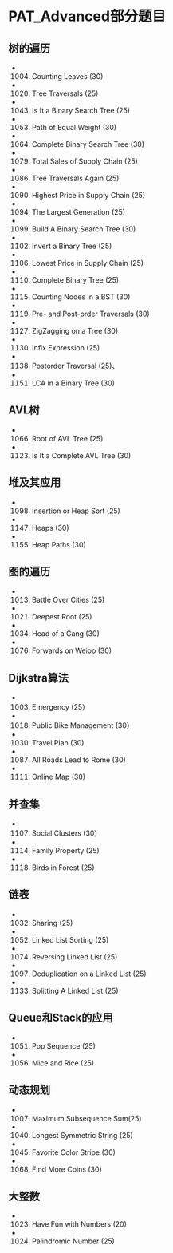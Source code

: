 # PAT_Advanced部分题目

## 树的遍历

 - 1004. Counting Leaves (30) 
 - 1020. Tree Traversals (25) 
 - 1043. Is It a Binary Search Tree (25) 	
 - 1053. Path of Equal Weight (30)
 - 1064. Complete Binary Search Tree (30)
 - 1079. Total Sales of Supply Chain (25)
 - 1086. Tree Traversals Again (25)
 - 1090. Highest Price in Supply Chain (25)
 - 1094. The Largest Generation (25) 
 - 1099. Build A Binary Search Tree (30)
 - 1102. Invert a Binary Tree (25) 
 - 1106. Lowest Price in Supply Chain (25) 
 - 1110. Complete Binary Tree (25)
 - 1115. Counting Nodes in a BST (30)
 - 1119. Pre- and Post-order Traversals (30)
 - 1127. ZigZagging on a Tree (30) 
 - 1130. Infix Expression (25) 
 - 1138. Postorder Traversal (25)、
 - 1151. LCA in a Binary Tree (30)

## AVL树
 - 1066. Root of AVL Tree (25) 
 - 1123. Is It a Complete AVL Tree (30)

## 堆及其应用
 - 1098. Insertion or Heap Sort (25)
 - 1147. Heaps (30)
 - 1155. Heap Paths (30) 

## 图的遍历
 - 1013. Battle Over Cities (25)
 - 1021. Deepest Root (25)
 - 1034. Head of a Gang (30) 
 - 1076. Forwards on Weibo (30) 

## Dijkstra算法
 - 1003. Emergency (25）
 - 1018. Public Bike Management (30）
 - 1030. Travel Plan (30) 
 - 1087. All Roads Lead to Rome (30)
 - 1111. Online Map (30) 

## 并查集
 - 1107. Social Clusters (30）
 - 1114. Family Property (25)
 - 1118. Birds in Forest (25) 

## 链表
 - 1032. Sharing (25) 
 - 1052. Linked List Sorting (25) 
 - 1074. Reversing Linked List (25) 
 - 1097. Deduplication on a Linked List (25)
 - 1133. Splitting A Linked List (25)

## Queue和Stack的应用
 - 1051. Pop Sequence (25)
 - 1056. Mice and Rice (25)

## 动态规划
 - 1007. Maximum Subsequence Sum(25)
 - 1040. Longest Symmetric String (25) 
 - 1045. Favorite Color Stripe (30) 
 - 1068. Find More Coins (30)

## 大整数
 - 1023. Have Fun with Numbers (20) 
 - 1024. Palindromic Number (25)



